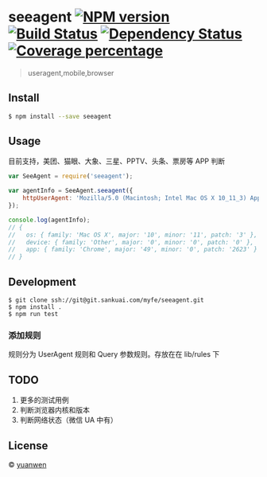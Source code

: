 # seeagent [![NPM version][npm-image]][npm-url] [![Build Status][travis-image]][travis-url] [![Dependency Status][daviddm-image]][daviddm-url] [![Coverage percentage][coveralls-image]][coveralls-url]
> useragent,mobile,browser


## Install

```sh
$ npm install --save seeagent
```


## Usage
目前支持，美团、猫眼、大象、三星、PPTV、头条、票房等 APP 判断

```js
var SeeAgent = require('seeagent');

var agentInfo = SeeAgent.seeagent({
    httpUserAgent: 'Mozilla/5.0 (Macintosh; Intel Mac OS X 10_11_3) AppleWebKit/537.36 (KHTML, like Gecko) Chrome/49.0.2623.87 Safari/537.36'
});

console.log(agentInfo);
// {
//   os: { family: 'Mac OS X', major: '10', minor: '11', patch: '3' },
//   device: { family: 'Other', major: '0', minor: '0', patch: '0' },
//   app: { family: 'Chrome', major: '49', minor: '0', patch: '2623' }
// }
```

## Development

```
$ git clone ssh://git@git.sankuai.com/myfe/seeagent.git
$ npm install .
$ npm run test
```

### 添加规则
规则分为 UserAgent 规则和 Query 参数规则。存放在在 lib/rules 下

## TODO

1. 更多的测试用例
2. 判断浏览器内核和版本
3. 判断网络状态（微信 UA 中有）

## License

 © [yuanwen](https://github.com/wenshin)


[npm-image]: https://badge.fury.io/js/seeagent.svg
[npm-url]: https://npmjs.org/package/seeagent
[travis-image]: https://travis-ci.org/Meituan/seeagent.svg?branch=master
[travis-url]: https://travis-ci.org/Meituan/seeagent
[daviddm-image]: https://david-dm.org/Meituan/seeagent.svg?theme=shields.io
[daviddm-url]: https://david-dm.org/Meituan/seeagent
[coveralls-image]: https://coveralls.io/repos/Meituan/seeagent/badge.svg
[coveralls-url]: https://coveralls.io/r/Meituan/seeagent
